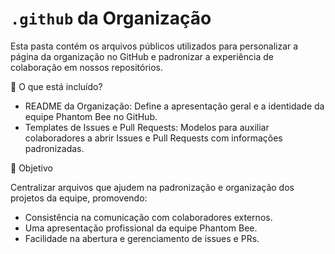 # `.github` da Organização

Esta pasta contém os arquivos públicos utilizados para personalizar a página da organização no GitHub e padronizar a experiência de colaboração em nossos repositórios.


📄 O que está incluído?

* README da Organização: Define a apresentação geral e a identidade da equipe Phantom Bee no GitHub.
* Templates de Issues e Pull Requests: Modelos para auxiliar colaboradores a abrir Issues e Pull Requests com informações padronizadas.
<!-- * Arquivo de Configuração (config.yml): Usado para customizar o comportamento de recursos como GitHub Actions ou Community Standards. -->


🎯 Objetivo

Centralizar arquivos que ajudem na padronização e organização dos projetos da equipe, promovendo:

* Consistência na comunicação com colaboradores externos.
* Uma apresentação profissional da equipe Phantom Bee.
* Facilidade na abertura e gerenciamento de issues e PRs.